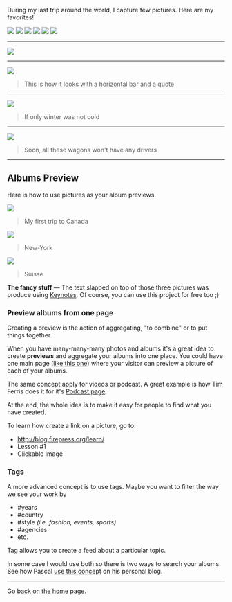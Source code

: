During my last trip around the world, I capture few pictures. Here are my favorites!

![](https://raw.githubusercontent.com/firepress-org/themes-content/master/112_readiness/images/beauty-shots101.jpg)
![](https://raw.githubusercontent.com/firepress-org/themes-content/master/112_readiness/images/beauty-shots102.jpg)
![](https://raw.githubusercontent.com/firepress-org/themes-content/master/112_readiness/images/beauty-shots103.jpg)
![](https://raw.githubusercontent.com/firepress-org/themes-content/master/112_readiness/images/beauty-shots104.jpg)
![](https://raw.githubusercontent.com/firepress-org/themes-content/master/112_readiness/images/beauty-shots105.jpg)
![](https://raw.githubusercontent.com/firepress-org/themes-content/master/112_readiness/images/beauty-shots106.jpg)

---

![](https://raw.githubusercontent.com/firepress-org/themes-content/master/112_readiness/images/beauty-shots107.jpg)

---

![](https://raw.githubusercontent.com/firepress-org/themes-content/master/112_readiness/images/beauty-shots108.jpg)

> This is how it looks with a horizontal bar and a quote

---

![](https://raw.githubusercontent.com/firepress-org/themes-content/master/112_readiness/images/beauty-shots109.jpg)

> If only winter was not cold

---

![](https://raw.githubusercontent.com/firepress-org/themes-content/master/112_readiness/images/beauty-shots110.jpg)

> Soon, all these wagons won't have any drivers

---

## Albums Preview

Here is how to use pictures as your album previews.

[![](https://raw.githubusercontent.com/firepress-org/themes-content/master/112_readiness/images/_portfolio-preview/portefolio-preview_101.jpg)
](/album-one/)

> My first trip to Canada

[![](https://raw.githubusercontent.com/firepress-org/themes-content/master/112_readiness/images/_portfolio-preview/portefolio-preview_102.jpg)](/album-two/)

> New-York

[![](https://raw.githubusercontent.com/firepress-org/themes-content/master/112_readiness/images/_portfolio-preview/portefolio-preview_103.jpg)](/album-three/)

> Suisse

**The fancy stuff** — The text slapped on top of those three pictures was produce using [Keynotes](http://www.apple.com/mac/keynote/). Of course, you can use this project for free too ;)

### Preview albums from one page

Creating a preview is the action of aggregating, "to combine" or to put things together. 

When you have many-many-many photos and albums it's a great idea to create **previews** and aggregate your albums into one place. You could have one main page ([like this one](/focusing-on-pictures/)) where your visitor can preview a picture of each of your albums. 

The same concept apply for videos or podcast. A great example is how Tim Ferris does it for it's [Podcast page](http://fourhourworkweek.com/podcast/).

At the end, the whole idea is to make it easy for people to find what you have created. 

To learn how create a link on a picture, go to:

- http://blog.firepress.org/learn/
- Lesson #1
- Clickable image

### Tags

A more advanced concept is to use tags. Maybe you want to filter the way we see your work by 

- #years
- #country
- #style *(i.e. fashion, events,  sports)*
- #agencies
- etc.

Tag allows you to create a feed about a particular topic.

In some case I would use both so there is two ways to search your albums. See how Pascal [use this concept](http://blog.pascalandy.com/trouver-par-tags/) on his personal blog.

---

<i class="fa fa-home" aria-hidden="true"></i> Go back [on the home](/) page.